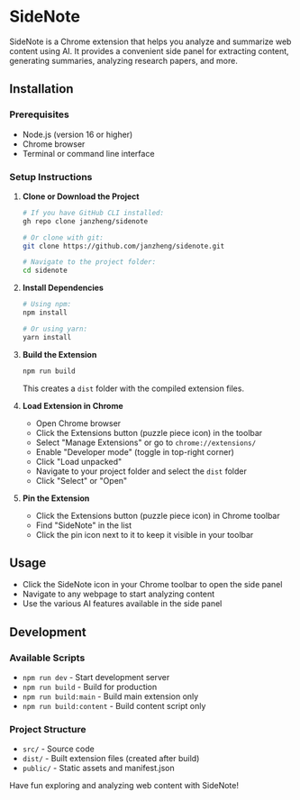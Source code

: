 # SideNote

SideNote is a Chrome extension that helps you analyze and summarize web content using AI. It provides a convenient side panel for extracting content, generating summaries, analyzing research papers, and more.

## Installation

### Prerequisites
- Node.js (version 16 or higher)
- Chrome browser
- Terminal or command line interface

### Setup Instructions

1. **Clone or Download the Project**
   ```bash
   # If you have GitHub CLI installed:
   gh repo clone janzheng/sidenote
   
   # Or clone with git:
   git clone https://github.com/janzheng/sidenote.git
   
   # Navigate to the project folder:
   cd sidenote
   ```

2. **Install Dependencies**
   ```bash
   # Using npm:
   npm install
   
   # Or using yarn:
   yarn install
   ```

3. **Build the Extension**
   ```bash
   npm run build
   ```
   This creates a `dist` folder with the compiled extension files.

4. **Load Extension in Chrome**
   - Open Chrome browser
   - Click the Extensions button (puzzle piece icon) in the toolbar
   - Select "Manage Extensions" or go to `chrome://extensions/`
   - Enable "Developer mode" (toggle in top-right corner)
   - Click "Load unpacked"
   - Navigate to your project folder and select the `dist` folder
   - Click "Select" or "Open"

5. **Pin the Extension**
   - Click the Extensions button (puzzle piece icon) in Chrome toolbar
   - Find "SideNote" in the list
   - Click the pin icon next to it to keep it visible in your toolbar

## Usage

- Click the SideNote icon in your Chrome toolbar to open the side panel
- Navigate to any webpage to start analyzing content
- Use the various AI features available in the side panel

## Development

### Available Scripts
- `npm run dev` - Start development server
- `npm run build` - Build for production
- `npm run build:main` - Build main extension only
- `npm run build:content` - Build content script only

### Project Structure
- `src/` - Source code
- `dist/` - Built extension files (created after build)
- `public/` - Static assets and manifest.json

Have fun exploring and analyzing web content with SideNote!

